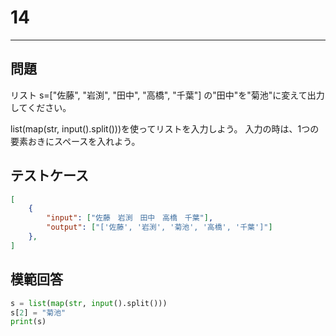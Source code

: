 # 14

---
## 問題

リスト s=["佐藤", "岩渕", "田中", "高橋", "千葉"] の"田中"を"菊池"に変えて出力してください。

list(map(str, input().split()))を使ってリストを入力しよう。
入力の時は、1つの要素おきにスペースを入れよう。
## テストケース

```json
[
	{
		"input": ["佐藤　岩渕　田中　高橋　千葉"],
		"output": ["['佐藤', '岩渕', '菊池', '高橋', '千葉']"]
  	},
]
```

## 模範回答
```python
s = list(map(str, input().split()))
s[2] = "菊池"
print(s)
```
